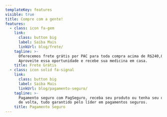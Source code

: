 ```yaml
---
templateKey: features
visible: true
title: Compre com a gente!
features:
  - class: icon fa-gem
    link:
      class: button big
      label: Saiba Mais
      linkUrl: blog/frete/
    tagline: >-
      Oferecemos frete grátis por PAC para toda compra acima de R$240,00
      Aproveite essa oportunidade e recebe sua medicina em casa.
    title: Frete Grátis
  - class: icon solid fa-signal
    link:
      class: button big
      label: Saiba Mais
      linkUrl: blog/pagamento-seguro/
    tagline: >-
      Pagamento seguro com PagSeguro, receba seu produto ou tenha seu dinheiro
      de volta, tudo garantido pelo líder em pagamentos seguros.
    title: Pagamento Seguro
---
```


